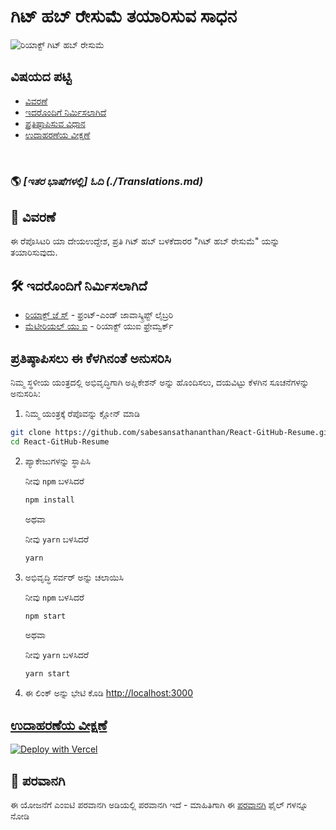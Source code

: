 # ಗಿಟ್ ಹಬ್ ರೇಸುಮೆ ತಯಾರಿಸುವ ಸಾಧನ

![ರಿಯಾಕ್ಟ್ ಗಿಟ್ ಹಬ್ ರೇಸುಮೆ](../src/assets/readme/screenshot.png)

## ವಿಷಯದ ಪಟ್ಟಿ

- [ವಿವರಣೆ ](#about)
- [ಇದರೊಂದಿಗೆ ನಿರ್ಮಿಸಲಾಗಿದೆ](#built-with)
- [ಪ್ರತಿಷ್ಠಾಪಿಸುವ ವಿಧಾನ](#installation)
- [ಉದಾಹರಣೆಯ ವೀಕ್ಷಣೆ](#live-demo)

<br>

### 🌎 _[ಇತರ ಭಾಷೆಗಳಲ್ಲಿ] ಓದಿ (./Translations.md)_

<h2 id='about'>🤔 ವಿವರಣೆ </h2>

ಈ ರೆಪೊಸಿಟರಿ ಯಾ ದೇಯಉದ್ದೇಶ, ಪ್ರತಿ ಗಿಟ್ ಹಬ್ ಬಳಕೆದಾರರ "ಗಿಟ್ ಹಬ್ ರೇಸುಮೆ" ಯನ್ನು ತಯಾರಿಸುವುದು.

<h2 id='built-with'>🛠️ ಇದರೊಂದಿಗೆ ನಿರ್ಮಿಸಲಾಗಿದೆ</h2>

- [ರಿಯಾಕ್ಟ್ ಜೆ ಸ್](https://reactjs.org/) - ಫ್ರಂಟ್-ಎಂಡ್ ಜಾವಾಸ್ಕ್ರಿಪ್ಟ್ ಲೈಬ್ರರಿ
- [ಮೆಟೀರಿಯಲ್  ಯು ಐ](https://material-ui.com/) - ರಿಯಾಕ್ಟ್ ಯುಐ ಫ್ರೇಮ್ವರ್ಕ್

<h2 id='installation'> ಪ್ರತಿಷ್ಠಾಪಿಸಲು ಈ ಕೆಳಗಿನಂತೆ ಅನುಸರಿಸಿ</h2>

ನಿಮ್ಮ ಸ್ಥಳೀಯ ಯಂತ್ರದಲ್ಲಿ ಅಭಿವೃದ್ಧಿಗಾಗಿ ಅಪ್ಲಿಕೇಶನ್ ಅನ್ನು ಹೊಂದಿಸಲು, ದಯವಿಟ್ಟು ಕೆಳಗಿನ ಸೂಚನೆಗಳನ್ನು ಅನುಸರಿಸಿ:

1. ನಿಮ್ಮ ಯಂತ್ರಕ್ಕೆ ರೆಪೊವನ್ನು ಕ್ಲೋನ್ ಮಾಡಿ

```bash
git clone https://github.com/sabesansathananthan/React-GitHub-Resume.git
cd React-GitHub-Resume
```

2. ಪ್ಯಾಕೇಜುಗಳನ್ನು ಸ್ಥಾಪಿಸಿ

   ನೀವು `npm` ಬಳಸಿದರೆ

   ```bash
   npm install
   ```

   ಅಥವಾ

   ನೀವು `yarn` ಬಳಸಿದರೆ

   ```bash
   yarn
   ```

3. ಅಭಿವೃದ್ಧಿ ಸರ್ವರ್ ಅನ್ನು ಚಲಾಯಿಸಿ

   ನೀವು `npm` ಬಳಸಿದರೆ

   ```bash
   npm start
   ```

   ಅಥವಾ

   ನೀವು `yarn` ಬಳಸಿದರೆ

   ```bash
   yarn start
   ```

4. ಈ ಲಿಂಕ್ ಅನ್ನು ಭೇಟಿ ಕೊಡಿ  <http://localhost:3000>

<h2 id='live-demo'><a href="https://react-github-resume.vercel.app/">ಉದಾಹರಣೆಯ ವೀಕ್ಷಣೆ</a></h2>

[![Deploy with Vercel](https://vercel.com/button)](https://vercel.com/new/git/external?repository-url=https://github.com/sabesansathananthan/React-GitHub-Resume)

## 📄 ಪರವಾನಗಿ

ಈ ಯೋಜನೆಗೆ ಎಂಐಟಿ ಪರವಾನಗಿ ಅಡಿಯಲ್ಲಿ ಪರವಾನಗಿ ಇದೆ -  ಮಾಹಿತಿಗಾಗಿ ಈ  [ಪರವಾನಗಿ](../LICENSE) ಫೈಲ್ ಗಳನ್ನೂ ನೋಡಿ

